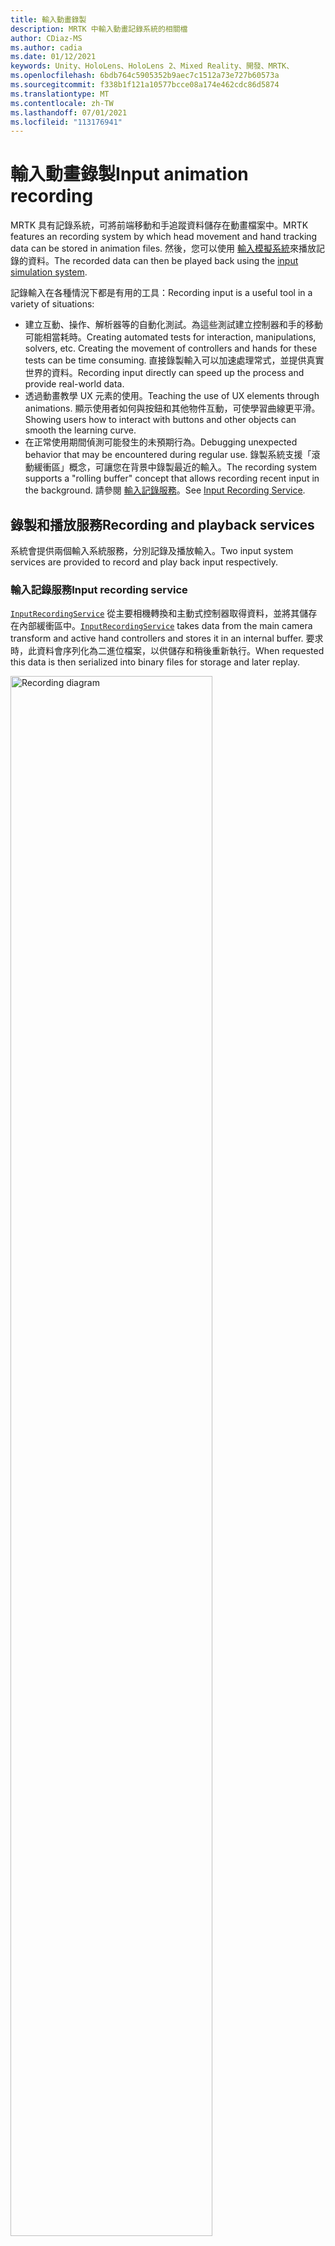 ```yaml
---
title: 輸入動畫錄製
description: MRTK 中輸入動畫記錄系統的相關檔
author: CDiaz-MS
ms.author: cadia
ms.date: 01/12/2021
keywords: Unity、HoloLens、HoloLens 2、Mixed Reality、開發、MRTK、
ms.openlocfilehash: 6bdb764c5905352b9aec7c1512a73e727b60573a
ms.sourcegitcommit: f338b1f121a10577bcce08a174e462cdc86d5874
ms.translationtype: MT
ms.contentlocale: zh-TW
ms.lasthandoff: 07/01/2021
ms.locfileid: "113176941"
---
```

# <a name="input-animation-recording"></a><span data-ttu-id="9fb5c-104">輸入動畫錄製</span><span class="sxs-lookup"><span data-stu-id="9fb5c-104">Input animation recording</span></span>

<span data-ttu-id="9fb5c-105">MRTK 具有記錄系統，可將前端移動和手追蹤資料儲存在動畫檔案中。</span><span class="sxs-lookup"><span data-stu-id="9fb5c-105">MRTK features an recording system by which head movement and hand tracking data can be stored in animation files.</span></span> <span data-ttu-id="9fb5c-106">然後，您可以使用 [輸入模擬系統](input-simulation-service.md)來播放記錄的資料。</span><span class="sxs-lookup"><span data-stu-id="9fb5c-106">The recorded data can then be played back using the [input simulation system](input-simulation-service.md).</span></span>

<span data-ttu-id="9fb5c-107">記錄輸入在各種情況下都是有用的工具：</span><span class="sxs-lookup"><span data-stu-id="9fb5c-107">Recording input is a useful tool in a variety of situations:</span></span>

* <span data-ttu-id="9fb5c-108">建立互動、操作、解析器等的自動化測試。為這些測試建立控制器和手的移動可能相當耗時。</span><span class="sxs-lookup"><span data-stu-id="9fb5c-108">Creating automated tests for interaction, manipulations, solvers, etc. Creating the movement of controllers and hands for these tests can be time consuming.</span></span> <span data-ttu-id="9fb5c-109">直接錄製輸入可以加速處理常式，並提供真實世界的資料。</span><span class="sxs-lookup"><span data-stu-id="9fb5c-109">Recording input directly can speed up the process and provide real-world data.</span></span>
* <span data-ttu-id="9fb5c-110">透過動畫教學 UX 元素的使用。</span><span class="sxs-lookup"><span data-stu-id="9fb5c-110">Teaching the use of UX elements through animations.</span></span>
  <span data-ttu-id="9fb5c-111">顯示使用者如何與按鈕和其他物件互動，可使學習曲線更平滑。</span><span class="sxs-lookup"><span data-stu-id="9fb5c-111">Showing users how to interact with buttons and other objects can smooth the learning curve.</span></span>
* <span data-ttu-id="9fb5c-112">在正常使用期間偵測可能發生的未預期行為。</span><span class="sxs-lookup"><span data-stu-id="9fb5c-112">Debugging unexpected behavior that may be encountered during regular use.</span></span>
  <span data-ttu-id="9fb5c-113">錄製系統支援「滾動緩衝區」概念，可讓您在背景中錄製最近的輸入。</span><span class="sxs-lookup"><span data-stu-id="9fb5c-113">The recording system supports a "rolling buffer" concept that allows recording recent input in the background.</span></span>
  <span data-ttu-id="9fb5c-114">請參閱 [輸入記錄服務](#input-recording-service)。</span><span class="sxs-lookup"><span data-stu-id="9fb5c-114">See [Input Recording Service](#input-recording-service).</span></span>

## <a name="recording-and-playback-services"></a><span data-ttu-id="9fb5c-115">錄製和播放服務</span><span class="sxs-lookup"><span data-stu-id="9fb5c-115">Recording and playback services</span></span>

<span data-ttu-id="9fb5c-116">系統會提供兩個輸入系統服務，分別記錄及播放輸入。</span><span class="sxs-lookup"><span data-stu-id="9fb5c-116">Two input system services are provided to record and play back input respectively.</span></span>

### <a name="input-recording-service"></a><span data-ttu-id="9fb5c-117">輸入記錄服務</span><span class="sxs-lookup"><span data-stu-id="9fb5c-117">Input recording service</span></span>

<span data-ttu-id="9fb5c-118">[`InputRecordingService`](xref:Microsoft.MixedReality.Toolkit.Input.InputRecordingService) 從主要相機轉換和主動式控制器取得資料，並將其儲存在內部緩衝區中。</span><span class="sxs-lookup"><span data-stu-id="9fb5c-118">[`InputRecordingService`](xref:Microsoft.MixedReality.Toolkit.Input.InputRecordingService) takes data from the main camera transform and active hand controllers and stores it in an internal buffer.</span></span> <span data-ttu-id="9fb5c-119">要求時，此資料會序列化為二進位檔案，以供儲存和稍後重新執行。</span><span class="sxs-lookup"><span data-stu-id="9fb5c-119">When requested this data is then serialized into binary files for storage and later replay.</span></span>

<a target="_blank" href="../images/input-simulation/MRTK_InputAnimation_RecordingDiagram.png">
  <img src="../images/input-simulation/MRTK_InputAnimation_RecordingDiagram.png" title="錄製輸入動畫" width="80%" alt="Recording diagram" class="center" />
</a>

<span data-ttu-id="9fb5c-121">若要開始錄製輸入，請呼叫 [`StartRecording`](xref:Microsoft.MixedReality.Toolkit.Input.IMixedRealityInputRecordingService.StartRecording) 函數。</span><span class="sxs-lookup"><span data-stu-id="9fb5c-121">To start recording input call the [`StartRecording`](xref:Microsoft.MixedReality.Toolkit.Input.IMixedRealityInputRecordingService.StartRecording) function.</span></span> <span data-ttu-id="9fb5c-122">[`StopRecording`](xref:Microsoft.MixedReality.Toolkit.Input.IMixedRealityInputRecordingService.StopRecording) 會暫停錄製 (但無法捨棄目前為止所記錄的資料， [`DiscardRecordedInput`](xref:Microsoft.MixedReality.Toolkit.Input.IMixedRealityInputRecordingService.DiscardRecordedInput) 如有必要，請使用來執行此動作) 。</span><span class="sxs-lookup"><span data-stu-id="9fb5c-122">[`StopRecording`](xref:Microsoft.MixedReality.Toolkit.Input.IMixedRealityInputRecordingService.StopRecording) will pause recording (but not discard the data recorded so far, use [`DiscardRecordedInput`](xref:Microsoft.MixedReality.Toolkit.Input.IMixedRealityInputRecordingService.DiscardRecordedInput) to do this if needed).</span></span>

<span data-ttu-id="9fb5c-123">根據預設，記錄緩衝區的大小限制為30秒。</span><span class="sxs-lookup"><span data-stu-id="9fb5c-123">By default the size of the recording buffer is limited to 30 seconds.</span></span> <span data-ttu-id="9fb5c-124">這可讓錄製服務在背景中保持錄製，而不會累積太多資料，然後在需要時儲存最後30秒。</span><span class="sxs-lookup"><span data-stu-id="9fb5c-124">This allows the recording service to keep recording in the background without accumulating too much data, and then save the last 30 seconds when required.</span></span> <span data-ttu-id="9fb5c-125">您可以使用屬性來變更時間間隔 [`RecordingBufferTimeLimit`](xref:Microsoft.MixedReality.Toolkit.Input.IMixedRealityInputRecordingService.RecordingBufferTimeLimit) ，也可以使用選項來限制錄製 [`UseBufferTimeLimit`](xref:Microsoft.MixedReality.Toolkit.Input.IMixedRealityInputRecordingService.UseBufferTimeLimit) 。</span><span class="sxs-lookup"><span data-stu-id="9fb5c-125">The time interval can be changed using the [`RecordingBufferTimeLimit`](xref:Microsoft.MixedReality.Toolkit.Input.IMixedRealityInputRecordingService.RecordingBufferTimeLimit) property, or recording can be unlimited using the [`UseBufferTimeLimit`](xref:Microsoft.MixedReality.Toolkit.Input.IMixedRealityInputRecordingService.UseBufferTimeLimit) option.</span></span>

<span data-ttu-id="9fb5c-126">您可以使用 [SaveInputAnimation](xref:Microsoft.MixedReality.Toolkit.Input.IMixedRealityInputRecordingService.SaveInputAnimation*) 函式，將記錄緩衝區中的資料儲存在二進位檔案中。</span><span class="sxs-lookup"><span data-stu-id="9fb5c-126">The data in the recording buffer can be saved in a binary file using the [SaveInputAnimation](xref:Microsoft.MixedReality.Toolkit.Input.IMixedRealityInputRecordingService.SaveInputAnimation*) function.</span></span>

<span data-ttu-id="9fb5c-127">如需二進位檔案格式的詳細資訊，請參閱 [輸入動畫檔案格式規格](input-animation-file-format.md)。</span><span class="sxs-lookup"><span data-stu-id="9fb5c-127">For details on the binary file format see [Input Animation File Format Specification](input-animation-file-format.md).</span></span>

### <a name="input-playback-service"></a><span data-ttu-id="9fb5c-128">輸入播放服務</span><span class="sxs-lookup"><span data-stu-id="9fb5c-128">Input playback service</span></span>

<span data-ttu-id="9fb5c-129">[`InputPlaybackService`](xref:Microsoft.MixedReality.Toolkit.Input.InputPlaybackService) 讀取具有輸入動畫資料的二進位檔案，然後透過 [InputSimulationService](xref:Microsoft.MixedReality.Toolkit.Input.InputSimulationService) 套用此資料，以重新建立錄製的移動。</span><span class="sxs-lookup"><span data-stu-id="9fb5c-129">[`InputPlaybackService`](xref:Microsoft.MixedReality.Toolkit.Input.InputPlaybackService) reads a binary file with input animation data and then applies this data through the [InputSimulationService](xref:Microsoft.MixedReality.Toolkit.Input.InputSimulationService) to recreate the recorded movements.</span></span>

<a target="_blank" href="../images/input-simulation/MRTK_InputAnimation_PlaybackDiagram.png">
  <img src="../images/input-simulation/MRTK_InputAnimation_PlaybackDiagram.png" title="播放輸入動畫" width="80%" alt="Play Back diagram" class="center" />
</a>

<span data-ttu-id="9fb5c-131">若要開始播放輸入動畫，應該使用 [LoadInputAnimation](xref:Microsoft.MixedReality.Toolkit.Input.IMixedRealityInputPlaybackService.LoadInputAnimation*) 函式從檔案載入。</span><span class="sxs-lookup"><span data-stu-id="9fb5c-131">To start playing back input animation it should be loaded from a file using the [LoadInputAnimation](xref:Microsoft.MixedReality.Toolkit.Input.IMixedRealityInputPlaybackService.LoadInputAnimation*) function.</span></span>

<span data-ttu-id="9fb5c-132">呼叫 [播放](xref:Microsoft.MixedReality.Toolkit.Input.IMixedRealityInputPlaybackService.Play)、 [暫停](xref:Microsoft.MixedReality.Toolkit.Input.IMixedRealityInputPlaybackService.Play)或 [停止](xref:Microsoft.MixedReality.Toolkit.Input.IMixedRealityInputPlaybackService.Stop) 以控制動畫播放。</span><span class="sxs-lookup"><span data-stu-id="9fb5c-132">Call [Play](xref:Microsoft.MixedReality.Toolkit.Input.IMixedRealityInputPlaybackService.Play), [Pause](xref:Microsoft.MixedReality.Toolkit.Input.IMixedRealityInputPlaybackService.Play), or [Stop](xref:Microsoft.MixedReality.Toolkit.Input.IMixedRealityInputPlaybackService.Stop) to control the animation playback.</span></span>

<span data-ttu-id="9fb5c-133">目前的動畫時間也可以直接使用 [LocalTime](xref:Microsoft.MixedReality.Toolkit.Input.IMixedRealityInputPlaybackService.LocalTime) 屬性來控制。</span><span class="sxs-lookup"><span data-stu-id="9fb5c-133">The current animation time can also be controlled directly with the [LocalTime](xref:Microsoft.MixedReality.Toolkit.Input.IMixedRealityInputPlaybackService.LocalTime) property.</span></span>

> [!WARNING]
> <span data-ttu-id="9fb5c-134">藉由清除時間軸來迴圈或重設輸入動畫或直接設定， [`LocalTime`](xref:Microsoft.MixedReality.Toolkit.Input.IMixedRealityInputPlaybackService.LocalTime) 可能會在操作場景時產生非預期的結果！</span><span class="sxs-lookup"><span data-stu-id="9fb5c-134">Looping or resetting input animation or setting [`LocalTime`](xref:Microsoft.MixedReality.Toolkit.Input.IMixedRealityInputPlaybackService.LocalTime) directly by scrubbing the timeline may yield unexpected results when manipulating the scene!</span></span> <span data-ttu-id="9fb5c-135">只會記錄輸入移動，任何其他變更（例如移動物件或翻轉參數）都不會重設。</span><span class="sxs-lookup"><span data-stu-id="9fb5c-135">Only the input movements are recorded, any additional changes such as moving objects or flipping switches will not be reset.</span></span> <span data-ttu-id="9fb5c-136">如果已進行無法復原的變更，請務必重載場景。</span><span class="sxs-lookup"><span data-stu-id="9fb5c-136">Make sure to reload the scene if irreversible changes have been made.</span></span>

### <a name="editor-tools-for-recording-and-playing-input-animation"></a><span data-ttu-id="9fb5c-137">錄製和播放輸入動畫的編輯器工具</span><span class="sxs-lookup"><span data-stu-id="9fb5c-137">Editor tools for recording and playing input animation</span></span>

<span data-ttu-id="9fb5c-138">Unity 編輯器中有一些工具可用來錄製和檢查輸入動畫。</span><span class="sxs-lookup"><span data-stu-id="9fb5c-138">A number of tools exist in the Unity editor for recording and examining input animation.</span></span> <span data-ttu-id="9fb5c-139">您可以在 [ [輸入模擬工具] 視窗](input-simulation-service.md#input-simulation-tools-window)中存取這些工具，這些工具可以從混合現實工具組開啟， _> 公用程式 > 輸入模擬_ 功能表。</span><span class="sxs-lookup"><span data-stu-id="9fb5c-139">These tools can be accessed in the [input simulation tools window](input-simulation-service.md#input-simulation-tools-window), which can be opened from the _Mixed Reality Toolkit > Utilities > Input Simulation_ menu.</span></span>

> [!NOTE]
> <span data-ttu-id="9fb5c-140">輸入錄製和播放只能在播放模式下運作。</span><span class="sxs-lookup"><span data-stu-id="9fb5c-140">Input recording and playback only works during play mode.</span></span>

<span data-ttu-id="9fb5c-141">輸入錄製視窗有兩種模式：</span><span class="sxs-lookup"><span data-stu-id="9fb5c-141">The input recording window has two modes:</span></span>

* <span data-ttu-id="9fb5c-142">_錄製_ 在播放模式期間錄製輸入，並將其儲存至動畫檔案。</span><span class="sxs-lookup"><span data-stu-id="9fb5c-142">_Recording_ for recording input during play mode and saving it to animation files.</span></span>

  <span data-ttu-id="9fb5c-143">在錄製按鈕上切換時， [`InputRecordingService`](xref:Microsoft.MixedReality.Toolkit.Input.InputRecordingService) 已啟用記錄輸入。</span><span class="sxs-lookup"><span data-stu-id="9fb5c-143">When toggling on the recording button the [`InputRecordingService`](xref:Microsoft.MixedReality.Toolkit.Input.InputRecordingService) is enabled to record input.</span></span>
  <span data-ttu-id="9fb5c-144">關閉錄製按鈕時，會顯示檔案儲存選取範圍，且錄製的輸入動畫會儲存至選取的目的地。</span><span class="sxs-lookup"><span data-stu-id="9fb5c-144">When toggling off the recording button a file save selection is shown and the recorded input animation is saved to the selected destination.</span></span>

  <span data-ttu-id="9fb5c-145">您也可以在此模式中變更緩衝區時間限制。</span><span class="sxs-lookup"><span data-stu-id="9fb5c-145">The buffer time limit can also be changed in this mode.</span></span>

* <span data-ttu-id="9fb5c-146">_播放_ 以載入動畫檔案，然後透過輸入模擬系統重建輸入。</span><span class="sxs-lookup"><span data-stu-id="9fb5c-146">_Playback_ for loading animation files and then recreating input through the input simulation system.</span></span>

  <span data-ttu-id="9fb5c-147">必須先在此模式中載入動畫。</span><span class="sxs-lookup"><span data-stu-id="9fb5c-147">An animation must be loaded in this mode first.</span></span> <span data-ttu-id="9fb5c-148">在錄製模式中錄製輸入之後，會自動載入產生的動畫。</span><span class="sxs-lookup"><span data-stu-id="9fb5c-148">After recording input in recording mode the resulting animation is automatically loaded.</span></span> <span data-ttu-id="9fb5c-149">或者，按一下 [載入] 按鈕以選取現有的動畫檔。</span><span class="sxs-lookup"><span data-stu-id="9fb5c-149">Alternatively click the "Load" button to select an existing animation file.</span></span>

  <span data-ttu-id="9fb5c-150">從左至右的時間控制按鈕如下：</span><span class="sxs-lookup"><span data-stu-id="9fb5c-150">The time control buttons from left to right are:</span></span>

  * <span data-ttu-id="9fb5c-151">將播放時間 _重設_ 為動畫的開頭。</span><span class="sxs-lookup"><span data-stu-id="9fb5c-151">_Reset_ the playback time to the start of the animation.</span></span>
  * <span data-ttu-id="9fb5c-152">在一段時間內持續 _播放_ 動畫。</span><span class="sxs-lookup"><span data-stu-id="9fb5c-152">_Play_ animation continuously over time.</span></span>
  * <span data-ttu-id="9fb5c-153">_向前復原一次步驟。_</span><span class="sxs-lookup"><span data-stu-id="9fb5c-153">_Step_ forward one time step.</span></span>

  <span data-ttu-id="9fb5c-154">滑杆也可以用來清除動畫時間軸。</span><span class="sxs-lookup"><span data-stu-id="9fb5c-154">The slider can also be used to scrub through the animation timeline.</span></span>

> [!WARNING]
> <span data-ttu-id="9fb5c-155">在操作場景時，迴圈或重設輸入動畫或清除時間軸可能會產生非預期的結果！</span><span class="sxs-lookup"><span data-stu-id="9fb5c-155">Looping or resetting input animation or scrubbing the timeline may yield unexpected results when manipulating the scene!</span></span> <span data-ttu-id="9fb5c-156">只會記錄輸入移動，任何其他變更（例如移動物件或翻轉參數）都不會重設。</span><span class="sxs-lookup"><span data-stu-id="9fb5c-156">Only the input movements are recorded, any additional changes such as moving objects or flipping switches will not be reset.</span></span> <span data-ttu-id="9fb5c-157">如果已進行無法復原的變更，請務必重載場景。</span><span class="sxs-lookup"><span data-stu-id="9fb5c-157">Make sure to reload the scene if irreversible changes have been made.</span></span>
